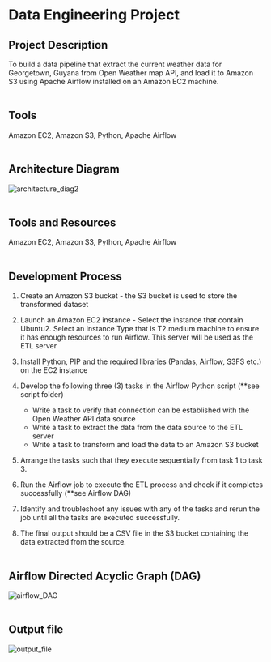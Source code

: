 # Data Engineering Project
## Project Description
To build a data pipeline that extract the current weather data for Georgetown, Guyana from Open Weather map API, and load it to Amazon S3 using Apache Airflow installed on an Amazon EC2 machine.
<br></br>


## Tools
Amazon EC2, Amazon S3, Python, Apache Airflow
<br></br>


## Architecture Diagram
![architecture_diag2](https://github.com/user-attachments/assets/2f173ffe-8b5e-4da4-97e6-07161a6a0eab)
<br></br>

## Tools and Resources
Amazon EC2, Amazon S3, Python, Apache Airflow
<br></br>


## Development Process
1.	Create an Amazon S3 bucket - the S3 bucket is used to store the transformed dataset
2.	Launch an Amazon EC2 instance - Select the instance that contain Ubuntu2. Select an instance Type that is T2.medium machine to ensure it has enough resources to run Airflow. This server will be used as the ETL server
3.	Install Python, PIP and the required libraries (Pandas, Airflow, S3FS etc.) on the EC2 instance
4.	Develop the following three (3) tasks in the Airflow Python script (**see script folder)
    - Write a task to verify that connection can be established with the Open Weather API data source
    - Write a task to extract the data from the data source to the ETL server
    - Write a task to transform and load the data to an Amazon S3 bucket

5. Arrange the tasks such that they execute sequentially from task 1 to task 3.
6. Run the Airflow job to execute the ETL process and check if it completes successfully (**see Airflow DAG)
7. Identify and troubleshoot any issues with any of the tasks and rerun the job until all the tasks are executed successfully.
8. The final output should be a CSV file in the S3 bucket containing the data extracted from the source.
<br></br>


## Airflow Directed Acyclic Graph (DAG)
![airflow_DAG](https://github.com/user-attachments/assets/cb8a499a-d1da-4179-bf11-695ed81539aa)
<br></br>


## Output file
![output_file](https://github.com/user-attachments/assets/96c9ccbc-b2f7-4481-91fc-05f0f4cd08b8)

